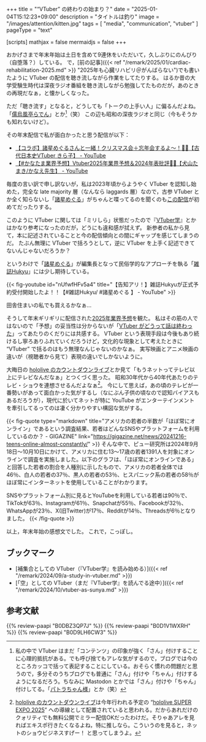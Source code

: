 +++
title = "“VTuber” の終わりの始まり？"
date =  "2025-01-04T15:12:23+09:00"
description = "タイトルは釣り"
image = "/images/attention/kitten.jpg"
tags = [ "media", "communication", "vtuber" ]
pageType = "text"

[scripts]
  mathjax = false
  mermaidjs = false
+++

おかげさまで年末年始は土日を含めて9連休をいただいて，久しぶりにのんびり（自堕落？）している。
で，[前の記事]({{< ref "/remark/2025/01/cardiac-rehabilitation-2025.md" >}} "2025年も心臓リハビリ＠がんばらない")でも書いたように VTuber の配信を聴き流しながら作業をしてたりする。
はるか昔の大学受験生時代は深夜ラジオ番組を聴き流しながら勉強してたものだが，あのときの再現だなぁ，と懐かしくなった。

ただ「聴き流す」となると，どうしても「トークの上手い人」に偏るんだよね。
「[儒烏風亭らでん](https://www.youtube.com/@JuufuuteiRaden "Raden Ch. 儒烏風亭らでん ‐ ReGLOSS - YouTube")」とか[^v1]（笑） この辺も昭和の深夜ラジオと同じ（今もそうかも知れないけど）。

[^v1]: 私の中で VTuber はまだ「コンテンツ」の印象が強く「さん」付けすることに心理的抵抗がある。でも呼び捨てもアレな気がするので，ブログでは今のところカッコで括って表記することにしている。おそらく慣れの問題だと思うので，多分そのうちブログでも普通に「さん」付けや「ちゃん」付けするようになるだろう。ちなみに Mastodon とかでは「さん」付けや「ちゃん」付けしてる。「[パトラちゃん様](https://www.youtube.com/@Patra_Suou "Patra Channel / 周防パトラ - YouTube")」とか（笑）

その年末配信で私が面白かったと思う配信が以下：

- [【コラボ】諸星めぐるさんと一緒！クリスマス会＋忘年会するよ～！🎄🥂【古代日本史VTuber きら子】 - YouTube][きら子/諸星めぐる]
- [【#かなたま業界予想】Vtuber2025年業界予想＆2024年表批評👨‍🏫【犬山たまき/かなえ先生】 - YouTube][2025年業界予想]

毎度の言い訳で申し訳ないが，私は2023年頃からようやく VTuber を認知し始めた，完全な late majority 層（なんなら laggards 層）なので，古参 VTuber とか全く知らないし「[諸星めぐる]」がちゃんと喋ってるのを聞くのも[この配信][きら子/諸星めぐる]が初めてだったりする。

このように VTuber に関しては「ミリしら」状態だったので『[VTuber学]』とかはかなり参考になったのだが，どうにも違和感が拭えず。
新参者の私から見て，本に記述されていることと今の配信傾向との間にギャップを感じてしまうのだ。
たぶん無理に VTuber で括ろうとして，逆に VTuber を上手く記述できてないんじゃないだろうか？

というわけで「[諸星めぐる]」が編集長となって民俗学的なアプローチを執る「[雑誌Hukyu](https://note.com/moroboshi_meguru/n/n042a4fe72e2a "【今冬創刊】VTuberを続ぐ、民俗学で継ぐ。バーチャル文化普及史『Hukyu』　序文公開！【書店員VTuber諸星めぐる】｜書店員VTuber 諸星めぐる")」には少し期待している。

{{< fig-youtube id="nUfwfHFv5a4" title="【告知アリ！】雑誌Hukyuが正式予約受付開始したよ！！【#雑誌Hukyu/ #諸星めぐる 】 - YouTube" >}}

田舎住まいの私でも買えるかなぁ...

そうして年末ギリギリに配信された[2025年業界予想]を観た。
私はその筋の人ではないので「予想」の妥当性は分からないが「[VTuber がどうって話は終わった](https://www.youtube.com/live/nph09OviDvI?feature=shared&t=8765 "【#かなたま業界予想】Vtuber2025年業界予想＆2024年表批評👨‍🏫【犬山たまき/かなえ先生】 - YouTube")」ってあたりのくだりには共感する。
VTuber という表現手段は今後もあり続けるし寧ろありふれていくだろうけど，文化的な現象として考えたときに “VTuber” で括るのはもう無理なんじゃないのかなぁ。
実写映画とアニメ映画の違いが（視聴者から見て）表現の違いでしかないように。

大晦日の [hololive のカウントダウンライブ](https://www.youtube.com/watch?v=k8Jjwu3YwPo "hololive production COUNTDOWN LIVE 2024▷2025 - YouTube")とか見て「もうネットってテレビ以上にテレビなんだなぁ」とつくづく思った。
昭和30年代から40年代あたりのテレビ・ショウを連想させるんだよなぁ[^v2]。
今にして思えば，あの頃のテレビが一番勢いがあって面白かった気がするし（なにぶん子供の頃なので認知バイアスもあるだろうが），現代に於いてネットが特に YouTube がエンターテインメントを牽引してるってのは凄く分かりやすい構図な気がする。

[^v2]: [hololive のカウントダウンライブ](https://www.youtube.com/watch?v=k8Jjwu3YwPo "hololive production COUNTDOWN LIVE 2024▷2025 - YouTube")は今年行われる予定の “[hololive SUPER EXPO 2025](https://hololive.hololivepro.com/events/hololivesuperexpo2025/ "hololive SUPER EXPO 2025 Supported By BANDAI & hololive 6th fes. Color Rise Harmony | イベント情報 | hololive（ホロライブ）公式サイト")” への導線として配置されていると思われる。だからあれだけのクォリティでも無料公開でミラー配信OKだったわけだ。そりゃあアレを見ればエキスポ行きたくなるよね，特に推しなら。こういうのを見ると，ネットのショウビジネスすげー！ と思ってしまうよ。

{{< fig-quote type="markdown" title="アメリカの若者の半数が「ほぼ常にオンライン」であるという調査結果、若者はどんなSNSやプラットフォームを利用しているのか？ - GIGAZINE" link="https://gigazine.net/news/20241216-teens-online-almost-constantly/" >}}
そんな中で、ピュー研究所は2024年9月18日～10月10日にかけて、アメリカに住む13～17歳の若者1391人を対象にオンラインで調査を実施しました。以下のグラフは、「ほぼ常にオンラインである」と回答した若者の割合を人種別に示したもので、アメリカの若者全体では46％、白人の若者の37％、黒人の若者の53％、ヒスパニック系の若者の58％がほぼ常にインターネットを使用していることがわかります。

SNSやプラットフォーム別に見るとYouTubeを利用している若者は90％で、TikTokが63％、Instagramが61％、Snapchatが55％、Facebookが32％、WhatsAppが23％、X(旧Twitter)が17％、Redditが14％、Threadsが6％となりました。
{{< /fig-quote >}}

以上，年末年始の感想文でした。
これで，こっぽし。

## ブックマーク

- [補集合としての VTuber（『VTuber学』を読み始める）]({{< ref "/remark/2024/09/a-study-in-vtuber.md" >}})
- [「空」としての VTuber（まだ『VTuber学』を読んでる途中）]({{< ref "/remark/2024/10/vtuber-as-sunya.md" >}})

[きら子/諸星めぐる]: https://www.youtube.com/watch?v=cfGP0XpzlAs "【コラボ】諸星めぐるさんと一緒！クリスマス会＋忘年会するよ～！🎄🥂【古代日本史VTuber きら子】 - YouTube"
[2025年業界予想]: https://www.youtube.com/watch?v=nph09OviDvI "【#かなたま業界予想】Vtuber2025年業界予想＆2024年表批評👨‍🏫【犬山たまき/かなえ先生】 - YouTube"
[VTuber学]: https://www.amazon.co.jp/dp/B0DBZ3QP7J?tag=baldandersinf-22&linkCode=ogi&th=1&psc=1 "Amazon.co.jp: VTuber学 eBook : 岡本 健, 山野 弘樹, 吉川 慧: Kindleストア"
[VTuberの哲学]: https://www.amazon.co.jp/dp/B0D1V1WXRH?tag=baldandersinf-22&linkCode=ogi&th=1&psc=1 "Amazon.co.jp: VTuberの哲学 電子書籍: 山野 弘樹: Kindleストア"
[諸星めぐる]: https://www.youtube.com/@%E8%AB%B8%E6%98%9F%E3%82%81%E3%81%90%E3%82%8B "諸星めぐる Megu.ch【書店員VTuber】 - YouTube"

## 参考文献

{{% review-paapi "B0DBZ3QP7J" %}} <!-- VTuber学 -->
{{% review-paapi "B0D1V1WXRH" %}} <!-- VTuberの哲学 -->
{{% review-paapi "B0D9LH6CW3" %}} <!-- あくまのかんづめ〜周防パトラのエッセイ集〜 -->
